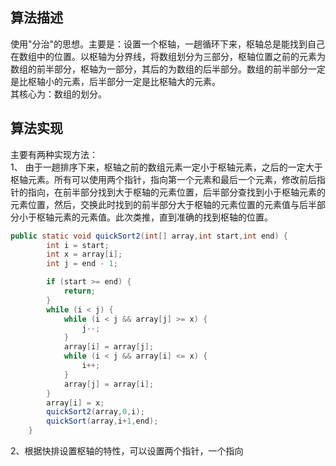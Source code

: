 ## 算法描述
使用"分治"的思想。主要是：设置一个枢轴，一趟循环下来，枢轴总是能找到自己在数组中的位置。以枢轴为分界线，将数组划分为三部分，枢轴位置之前的元素为数组的前半部分，枢轴为一部分，其后的为数组的后半部分。数组的前半部分一定是比枢轴小的元素，后半部分一定是比枢轴大的元素。  
其核心为：数组的划分。
## 算法实现
主要有两种实现方法：  
1、 由于一趟排序下来，枢轴之前的数组元素一定小于枢轴元素，之后的一定大于枢轴元素。所有可以使用两个指针，指向第一个元素和最后一个元素，修改前后指针的指向，在前半部分找到大于枢轴的元素位置，后半部分查找到小于枢轴元素的元素位置，然后，交换此时找到的前半部分大于枢轴的元素位置的元素值与后半部分小于枢轴元素的元素值。此次类推，直到准确的找到枢轴的位置。
```java
public static void quickSort2(int[] array,int start,int end) {
        int i = start;
        int x = array[i];
        int j = end - 1;

        if (start >= end) {
            return;
        }
        while (i < j) {
            while (i < j && array[j] >= x) {
                j--;
            }
            array[i] = array[j];
            while (i < j && array[i] <= x) {
                i++;
            }
            array[j] = array[i];
        }
        array[i] = x;
        quickSort2(array,0,i);
        quickSort(array,i+1,end);
    }

```
2、根据快排设置枢轴的特性，可以设置两个指针，一个指向